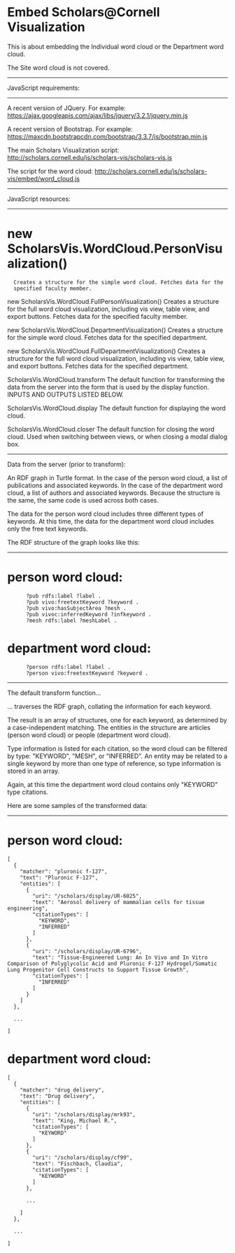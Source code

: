 # Embed Scholars@Cornell Visualization

This is about embedding the Individual word cloud or the Department word cloud.

The Site word cloud is not covered.

--------------------------------------------------------------------------------

JavaScript requirements:

--------------------------------------------------------------------------------

A recent version of JQuery. For example:
    https://ajax.googleapis.com/ajax/libs/jquery/3.2.1/jquery.min.js
    
A recent version of Bootstrap. For example:
    https://maxcdn.bootstrapcdn.com/bootstrap/3.3.7/js/bootstrap.min.js

The main Scholars Visualization script:
    http://scholars.cornell.edu/js/scholars-vis/scholars-vis.js
    
The script for the word cloud:
    http://scholars.cornell.edu/js/scholars-vis/embed/word_cloud.js

--------------------------------------------------------------------------------

JavaScript resources:

--------------------------------------------------------------------------------

# new ScholarsVis.WordCloud.PersonVisualization()
      Creates a structure for the simple word cloud. Fetches data for the
      specified faculty member.

new ScholarsVis.WordCloud.FullPersonVisualization()
      Creates a structure for the full word cloud visualization, including vis 
      view, table view, and export buttons. Fetches data for the specified
      faculty member.

new ScholarsVis.WordCloud.DepartmentVisualization()
      Creates a structure for the simple word cloud. Fetches data for the
      specified department. 

new ScholarsVis.WordCloud.FullDepartmentVisualization()
      Creates a structure for the full word cloud visualization, including vis 
      view, table view, and export buttons. Fetches data for the specified
      department. 

ScholarsVis.WordCloud.transform
      The default function for transforming the data from the server into the 
      form that is used by the display function.
      INPUTS AND OUTPUTS LISTED BELOW.

ScholarsVis.WordCloud.display
      The default function for displaying the word cloud.

ScholarsVis.WordCloud.closer
      The default function for closing the word cloud. Used when switching between
      views, or when closing a modal dialog box.

--------------------------------------------------------------------------------

Data from the server (prior to transform):

An RDF graph in Turtle format. In the case of the person word cloud, a list of
publications and associated keywords. In the case of the department word cloud,
a list of authors and associated keywords. Because the structure is the same, 
the same code is used across both cases.

The data for the person word cloud includes three different types of keywords.
At this time, the data for the department word cloud includes only the free
text keywords. 

The RDF structure of the graph looks like this:
   
--------------------------------------------------------------------------------

# person word cloud:

          ?pub rdfs:label ?label .
          ?pub vivo:freetextKeyword ?keyword .
          ?pub vivo:hasSubjectArea ?mesh .
          ?pub vivoc:inferredKeyword ?infkeyword .
          ?mesh rdfs:label ?meshLabel .

# department word cloud:

          ?person rdfs:label ?label .
          ?person vivo:freetextKeyword ?keyword .
 
--------------------------------------------------------------------------------

The default transform function...

... traverses the RDF graph, collating the information for each keyword.

The result is an array of structures, one for each keyword, as determined by
a case-independent matching. The entities in the structure are articles (person
word cloud) or people (department word cloud).

Type information is listed for each citation, so the word cloud can be filtered
by type: "KEYWORD", "MESH", or "INFERRED". An entity may be related to a single 
keyword by more than one type of reference, so type information is stored in an
array.

Again, at this time the department word cloud contains only "KEYWORD" type
citations.

Here are some samples of the transformed data:

--------------------------------------------------------------------------------

# person word cloud:
```
[
  {
    "matcher": "pluronic f-127",
    "text": "Pluronic F-127",
    "entities": [
      {
        "uri": "/scholars/display/UR-6025",
        "text": "Aerosol delivery of mammalian cells for tissue engineering",
        "citationTypes": [
          "KEYWORD",
          "INFERRED"
        ]
      },
      {
        "uri": "/scholars/display/UR-6796",
        "text": "Tissue-Engineered Lung: An In Vivo and In Vitro Comparison of Polyglycolic Acid and Pluronic F-127 Hydrogel/Somatic Lung Progenitor Cell Constructs to Support Tissue Growth",
        "citationTypes": [
          "INFERRED"
        ]
      }
    ]
  },

  ...
  
]
```
# department word cloud:
```
[
  {
    "matcher": "drug delivery",
    "text": "Drug delivery",
    "entities": [
      {
        "uri": "/scholars/display/mrk93",
        "text": "King, Michael R.",
        "citationTypes": [
          "KEYWORD"
        ]
      },
      {
        "uri": "/scholars/display/cf99",
        "text": "Fischbach, Claudia",
        "citationTypes": [
          "KEYWORD"
        ]
      },
      
      ...
      
    ]
  },

  ...
  
]
```
